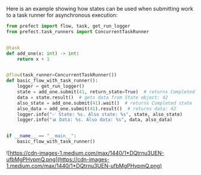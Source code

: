 
Here is an example showing how states can be used when submitting work to a task runner for asynchronous execution:

```python
from prefect import flow, task, get_run_logger
from prefect.task_runners import ConcurrentTaskRunner


@task
def add_one(x: int) -> int:
    return x + 1


@flow(task_runner=ConcurrentTaskRunner())
def basic_flow_with_task_runner():
    logger = get_run_logger()
    state = add_one.submit(41, return_state=True)  # returns Completed state
    data = state.result()  # gets data from State object: 42
    also_state = add_one.submit(41).wait()  # returns Completed state
    also_data = add_one.submit(41).result()  # returns data: 42
    logger.info("✅ State: %s. Also state: %s", state, also_state)
    logger.info("📊 Data: %s. Also data: %s", data, also_data)


if __name__ == "__main__":
    basic_flow_with_task_runner()
```

![https://cdn-images-1.medium.com/max/1440/1*DQtrnu3UEN-ufbMgPHvpmQ.png](https://cdn-images-1.medium.com/max/1440/1*DQtrnu3UEN-ufbMgPHvpmQ.png)

